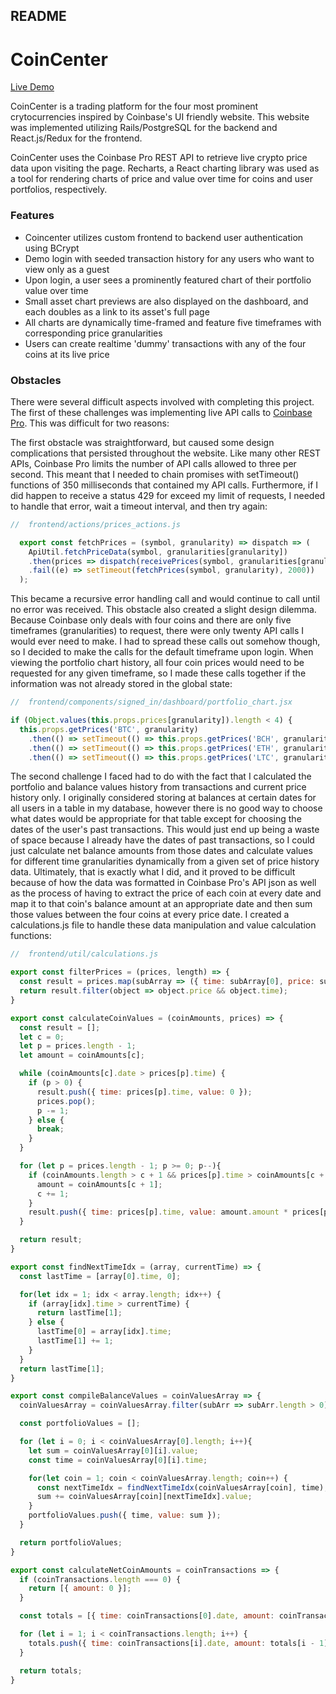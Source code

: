 ## README

# CoinCenter

[Live Demo](https://coincenter.herokuapp.com/#/)

CoinCenter is a trading platform for the four most prominent crytocurrencies inspired by Coinbase's UI friendly website. This website was implemented utilizing Rails/PostgreSQL for the backend and React.js/Redux for the frontend. 

CoinCenter uses the Coinbase Pro REST API to retrieve live crypto price data upon visiting the page. Recharts, a React charting library was used as a tool for rendering charts of price and value over time for coins and user portfolios, respectively.

### Features
+ Coincenter utilizes custom frontend to backend user authentication using BCrypt
+ Demo login with seeded transaction history for any users who want to view only as a guest
+ Upon login, a user sees a prominently featured chart of their portfolio value over time
+ Small asset chart previews are also displayed on the dashboard, and each doubles as a link to its asset's full page
+ All charts are dynamically time-framed and feature five timeframes with corresponding price granularities
+ Users can create realtime 'dummy' transactions with any of the four coins at its live price

### Obstacles

There were several difficult aspects involved with completing this project. The first of these challenges was implementing live API calls to [Coinbase Pro](https://docs.pro.coinbase.com/#api). This was difficult for two reasons:

The first obstacle was straightforward, but caused some design complications that persisted throughout the website. Like many other REST APIs, Coinbase Pro limits the number of API calls allowed to three per second. This meant that I needed to chain promises with setTimeout() functions of 350 milliseconds that contained my API calls. Furthermore, if I did happen to receive a status 429 for exceed my limit of requests, I needed to handle that error, wait a timeout interval, and then try again:

```Javascript
//  frontend/actions/prices_actions.js

  export const fetchPrices = (symbol, granularity) => dispatch => (
    ApiUtil.fetchPriceData(symbol, granularities[granularity])
    .then(prices => dispatch(receivePrices(symbol, granularities[granularity], prices)))
    .fail((e) => setTimeout(fetchPrices(symbol, granularity), 2000))
  );
  ```

This became a recursive error handling call and would continue to call until no error was received. This obstacle also created a slight design dilemma. Because Coinbase only deals with four coins and there are only five timeframes (granularities) to request, there were only twenty API calls I would ever need to make. I had to spread these calls out somehow though, so I decided to make the calls for the default timeframe upon login. When viewing the portfolio chart history, all four coin prices would need to be requested for any given timeframe, so I made these calls together if the information was not already stored in the global state:

```Javascript
//  frontend/components/signed_in/dashboard/portfolio_chart.jsx

if (Object.values(this.props.prices[granularity]).length < 4) {
  this.props.getPrices('BTC', granularity)
    .then(() => setTimeout(() => this.props.getPrices('BCH', granularity)
    .then(() => setTimeout(() => this.props.getPrices('ETH', granularity)
    .then(() => setTimeout(() => this.props.getPrices('LTC', granularity), 334)), 334)), 334));
```

The second challenge I faced had to do with the fact that I calculated the portfolio and balance values history from transactions and current price history only. I originally considered storing at balances at certain dates for all users in a table in my database, however there is no good way to choose what dates would be appropriate for that table except for choosing the dates of the user's past transactions. This would just end up being a waste of space because I already have the dates of past transactions, so I could just calculate net balance amounts from those dates and calculate values for different time granularities dynamically from a given set of price history data. Ultimately, that is exactly what I did, and it proved to be difficult because of how the data was formatted in Coinbase Pro's API json as well as the process of having to extract the price of each coin at every date and map it to that coin's balance amount at an appropriate date and then sum those values between the four coins at every price date. I created a calculations.js
file to handle these data manipulation and value calculation functions:

```Javascript
//  frontend/util/calculations.js

export const filterPrices = (prices, length) => {
  const result = prices.map(subArray => ({ time: subArray[0], price: subArray[3] })).slice(0, length);
  return result.filter(object => object.price && object.time);
}

export const calculateCoinValues = (coinAmounts, prices) => {
  const result = [];
  let c = 0;
  let p = prices.length - 1;
  let amount = coinAmounts[c];

  while (coinAmounts[c].date > prices[p].time) {
    if (p > 0) {
      result.push({ time: prices[p].time, value: 0 });
      prices.pop();
      p -= 1;
    } else {
      break;
    }
  }

  for (let p = prices.length - 1; p >= 0; p--){
    if (coinAmounts.length > c + 1 && prices[p].time > coinAmounts[c + 1].date) {
      amount = coinAmounts[c + 1];
      c += 1;
    }
    result.push({ time: prices[p].time, value: amount.amount * prices[p].price });
  }

  return result;
}

export const findNextTimeIdx = (array, currentTime) => {
  const lastTime = [array[0].time, 0];

  for(let idx = 1; idx < array.length; idx++) {
    if (array[idx].time > currentTime) {
      return lastTime[1];
    } else {
      lastTime[0] = array[idx].time;
      lastTime[1] += 1;
    }
  }
  return lastTime[1];
}

export const compileBalanceValues = coinValuesArray => {
  coinValuesArray = coinValuesArray.filter(subArr => subArr.length > 0);

  const portfolioValues = [];

  for (let i = 0; i < coinValuesArray[0].length; i++){
    let sum = coinValuesArray[0][i].value;
    const time = coinValuesArray[0][i].time;

    for(let coin = 1; coin < coinValuesArray.length; coin++) {
      const nextTimeIdx = findNextTimeIdx(coinValuesArray[coin], time);
      sum += coinValuesArray[coin][nextTimeIdx].value;
    }
    portfolioValues.push({ time, value: sum });
  }

  return portfolioValues;
}

export const calculateNetCoinAmounts = coinTransactions => {
  if (coinTransactions.length === 0) {
    return [{ amount: 0 }];
  }

  const totals = [{ time: coinTransactions[0].date, amount: coinTransactions[0].amount }];

  for (let i = 1; i < coinTransactions.length; i++) {
    totals.push({ time: coinTransactions[i].date, amount: totals[i - 1].amount + coinTransactions[i].amount });
  }

  return totals;
}
``` 
